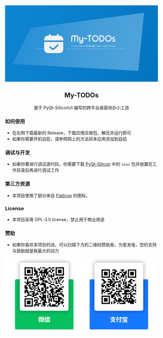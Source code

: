<p align="center">  
  
  <a href="#">
    <img src="https://github.com/ChinaIceF/My-TODOs/blob/main/assets/readme/my-todos.png?raw=true" alt="Logo"  >
  </a>
  
  <h2 align="center">My-TODOs</h2>
  <p align="center">基于 PyQt-SiliconUI 编写的跨平台桌面待办小工具</p>


### 如何使用
* 在右侧下载最新的 Release，下载应用压缩包，解压并运行即可
* 如果你需要开机自启，请参照网上的方法将本应用添加到自启

### 调试与开发
* 如果你要进行调试源代码，你需要下载 [PyQt-Silicon](https://github.com/ChinaIceF/PyQt-SiliconUI/) 中的 `siui` 包并放置在工作目录后再进行调试工作

### 第三方资源
* 本项目使用了部分来自 [FlatIcon](https://flaticon.com) 的图标。 

### License
* 本项目采用 GPL-3.0 license，禁止用于商业用途

### 赞助
* 如果你喜欢本项目的话，可以扫描下方的二维码赞助我，为爱发电，您的支持与鼓励就是我最大的动力  


<a href="#">
 <img src="https://github.com/ChinaIceF/My-TODOs/blob/main/assets/readme/payments.png?raw=true" alt="payments"  >
</a>